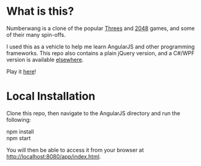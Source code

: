 What is this?
=============
Numberwang is a clone of the popular [Threes](http://asherv.com/threes/) and [2048](https://gabrielecirulli.github.io/2048/) games, and some of their many spin-offs.

I used this as a vehicle to help me learn AngularJS and other programming frameworks. This repo also contains a plain jQuery version, and a C#/WPF version is available [elsewhere](https://github.com/hubbardgary/NumberWang).

Play it [here](http://hubbardgary.github.io/Numberwang.Web/#/menu)!

Local Installation
==================
Clone this repo, then navigate to the AngularJS directory and run the following:

npm install  
npm start

You will then be able to access it from your browser at [http://localhost:8080/app/index.html](http://localhost:8080/app/index.html).

